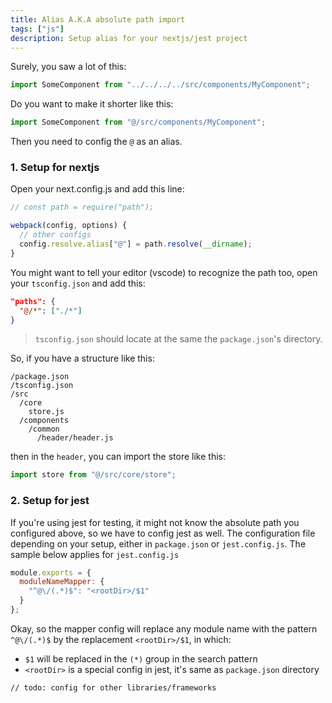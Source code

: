```yaml
---
title: Alias A.K.A absolute path import
tags: ["js"]
description: Setup alias for your nextjs/jest project
---
```


Surely, you saw a lot of this:

```js
import SomeComponent from "../../../../src/components/MyComponent";
```

Do you want to make it shorter like this:

```js
import SomeComponent from "@/src/components/MyComponent";
```

Then you need to config the `@` as an alias.

### 1. Setup for nextjs
Open your next.config.js and add this line:

```js
// const path = require("path");

webpack(config, options) {
  // other configs
  config.resolve.alias["@"] = path.resolve(__dirname); 
}
```

You might want to tell your editor (vscode) to recognize the path too, open your `tsconfig.json` and add this:

```json
"paths": {
  "@/*": ["./*"]
}
```

> `tsconfig.json` should locate at the same the `package.json`'s directory.

So, if you have a structure like this:

```
/package.json
/tsconfig.json
/src
  /core
    store.js
  /components
    /common
      /header/header.js
```

then in the `header`, you can import the store like this:

```js
import store from "@/src/core/store";
``` 

### 2. Setup for jest

If you're using jest for testing, it might not know the absolute path you configured above, so we have to config jest as well. The configuration file depending on your setup, either in `package.json` or `jest.config.js`. The sample below applies for `jest.config.js`

```js
module.exports = {
  moduleNameMapper: {
    "^@\/(.*)$": "<rootDir>/$1"
  }
};
```

Okay, so the mapper config will replace any module name with the pattern `^@\/(.*)$` by the replacement `<rootDir>/$1`, in which:

- `$1` will be replaced in the `(*)` group in the search pattern
- `<rootDir>` is a special config in jest, it's same as `package.json` directory

`// todo: config for other libraries/frameworks`
